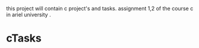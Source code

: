 this project will contain c project's and tasks.
assignment 1,2 of the course c in ariel university
.


# cTasks
